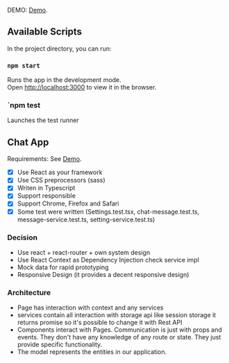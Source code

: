 DEMO: [Demo](https://ronymateo2.github.io/doclerholdchat/).

## Available Scripts
In the project directory, you can run:

### `npm start`
Runs the app in the development mode.<br />
Open [http://localhost:3000](http://localhost:3000) to view it in the browser.

### `npm test
Launches the test runner 

## Chat App
Requirements:  See [Demo](https://ronymateo2.github.io/doclerholdchat/).

- [x] Use React as your framework
- [x] Use CSS preprocessors (sass)
- [x] Writen in Typescript
- [x] Support responsible
- [x] Support Chrome, Firefox and Safari
- [x] Some test were written (Settings.test.tsx, chat-message.test.ts, message-service.test.ts, setting-service.test.ts)

### Decision

- Use react +  react-router + own system design
- Use React Context as Dependency Injection check service impl
- Mock data for rapid prototyping
- Responsive Design (it provides a decent responsive design)

### Architecture

- Page has interaction with context and any services
- services contain all interaction with storage api like session storage it returns promise so it's possible to change it with Rest API
- Components interact with Pages. Communication is just with props and events. They don't have any knowledge of any route or state. They just provide specific functionality.
- The model represents the entities in our application.
